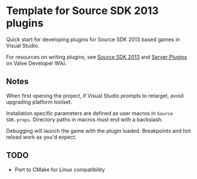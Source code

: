 # Template for Source SDK 2013 plugins

Quick start for developing plugins for Source SDK 2013 based games in Visual Studio.

For resources on writing plugins, see
[Source SDK 2013](https://developer.valvesoftware.com/wiki/Source_SDK_2013) and
[Server Plugins](https://developer.valvesoftware.com/wiki/Server_plugins) on Valve
Developer Wiki.

## Notes

When first opening the project, if Visual Studio prompts to retarget, avoid upgrading
platform toolset.

Installation specific parameters are defined as user macros in `Source SDK.props`.
Directory paths in macros must end with a backslash.

Debugging will launch the game with the plugin loaded. Breakpoints and hot reload work
as you'd expect.

## TODO

- Port to CMake for Linux compatibility
